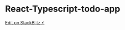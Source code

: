 # React-Typescript-todo-app

[Edit on StackBlitz ⚡️](https://stackblitz.com/edit/stackblitz-starters-qejyzh)